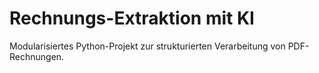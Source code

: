 # Rechnungs-Extraktion mit KI

Modularisiertes Python-Projekt zur strukturierten Verarbeitung von PDF-Rechnungen.
